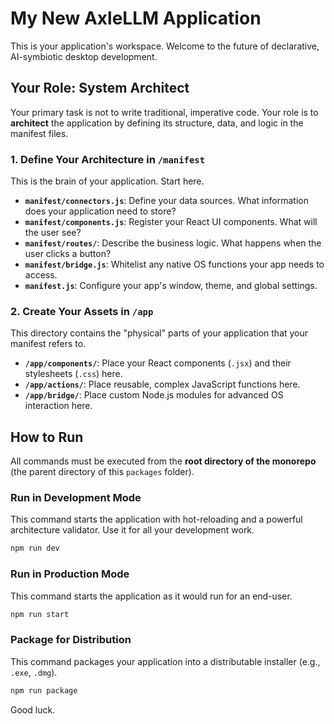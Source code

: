 # My New AxleLLM Application

This is your application's workspace. Welcome to the future of declarative, AI-symbiotic desktop development.

## Your Role: System Architect

Your primary task is not to write traditional, imperative code. Your role is to **architect** the application by defining its structure, data, and logic in the manifest files.

### 1. Define Your Architecture in `/manifest`

This is the brain of your application. Start here.

-   **`manifest/connectors.js`**: Define your data sources. What information does your application need to store?
-   **`manifest/components.js`**: Register your React UI components. What will the user see?
-   **`manifest/routes/`**: Describe the business logic. What happens when the user clicks a button?
-   **`manifest/bridge.js`**: Whitelist any native OS functions your app needs to access.
-   **`manifest.js`**: Configure your app's window, theme, and global settings.

### 2. Create Your Assets in `/app`

This directory contains the "physical" parts of your application that your manifest refers to.

-   **`/app/components/`**: Place your React components (`.jsx`) and their stylesheets (`.css`) here.
-   **`/app/actions/`**: Place reusable, complex JavaScript functions here.
-   **`/app/bridge/`**: Place custom Node.js modules for advanced OS interaction here.

## How to Run

All commands must be executed from the **root directory of the monorepo** (the parent directory of this `packages` folder).

### Run in Development Mode
This command starts the application with hot-reloading and a powerful architecture validator. Use it for all your development work.

```bash
npm run dev
```

### Run in Production Mode
This command starts the application as it would run for an end-user.

```bash
npm run start
```

### Package for Distribution
This command packages your application into a distributable installer (e.g., `.exe`, `.dmg`).

```bash
npm run package
```

Good luck.